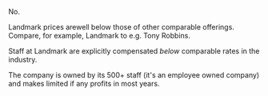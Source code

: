 No.

Landmark prices arewell below those of other comparable offerings. Compare, for example, Landmark to e.g. Tony Robbins.

Staff at Landmark are explicitly compensated *below* comparable rates in the industry.

The company is owned by its 500+ staff (it's an employee owned company) and makes limited if any profits in most years.